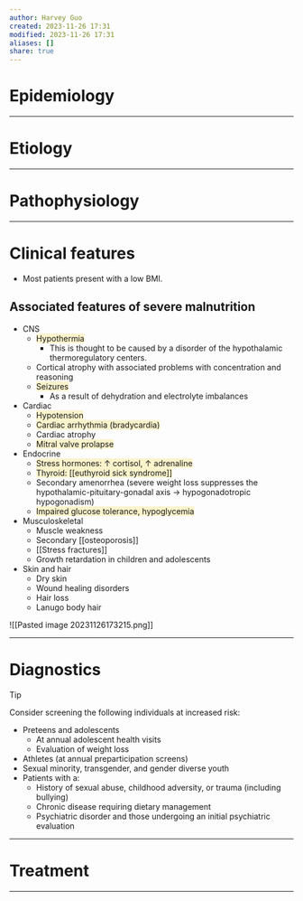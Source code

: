 ```yaml
---
author: Harvey Guo
created: 2023-11-26 17:31
modified: 2023-11-26 17:31
aliases: []
share: true
---
```

# Epidemiology


---
# Etiology


---
# Pathophysiology


---
# Clinical features
- Most patients present with a low BMI.
## Associated features of severe malnutrition
- CNS	
	- <span style="background:rgba(240, 200, 0, 0.2)">Hypothermia</span>
		- This is thought to be caused by a disorder of the hypothalamic thermoregulatory centers.
	- Cortical atrophy with associated problems with concentration and reasoning
	- <span style="background:rgba(240, 200, 0, 0.2)">Seizures </span>
		- As a result of dehydration and electrolyte imbalances
- Cardiac	
	- <span style="background:rgba(240, 200, 0, 0.2)">Hypotension</span>
	- <span style="background:rgba(240, 200, 0, 0.2)">Cardiac arrhythmia (bradycardia)</span>
	- Cardiac atrophy
	- <span style="background:rgba(240, 200, 0, 0.2)">Mitral valve prolapse</span>
- Endocrine	
	- <span style="background:rgba(240, 200, 0, 0.2)">Stress hormones: ↑ cortisol, ↑ adrenaline</span>
	- <span style="background:rgba(240, 200, 0, 0.2)">Thyroid: [[euthyroid sick syndrome]]</span>
	- Secondary amenorrhea (severe weight loss suppresses the hypothalamic-pituitary-gonadal axis → hypogonadotropic hypogonadism)
	- <span style="background:rgba(240, 200, 0, 0.2)">Impaired glucose tolerance, hypoglycemia</span>
- Musculoskeletal	
	- Muscle weakness
	- Secondary [[osteoporosis]]
	- [[Stress fractures]]
	- Growth retardation in children and adolescents
- Skin and hair	
	- Dry skin
	- Wound healing disorders
	- Hair loss
	- Lanugo body hair

![[Pasted image 20231126173215.png]]

---
# Diagnostics
>[!tip] 
>Consider screening the following individuals at increased risk:
>- Preteens and adolescents
>	- At annual adolescent health visits 
>	- Evaluation of weight loss
>- Athletes (at annual preparticipation screens)
>- Sexual minority, transgender, and gender diverse youth
>- Patients with a:
>	- History of sexual abuse, childhood adversity, or trauma (including bullying)
>	- Chronic disease requiring dietary management 
>	- Psychiatric disorder and those undergoing an initial psychiatric evaluation

---
# Treatment


---
